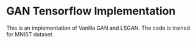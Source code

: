 # GAN Tensorflow Implementation

This is an implementation of Vanilla GAN and LSGAN. The code is trained for MNIST dataset. 
